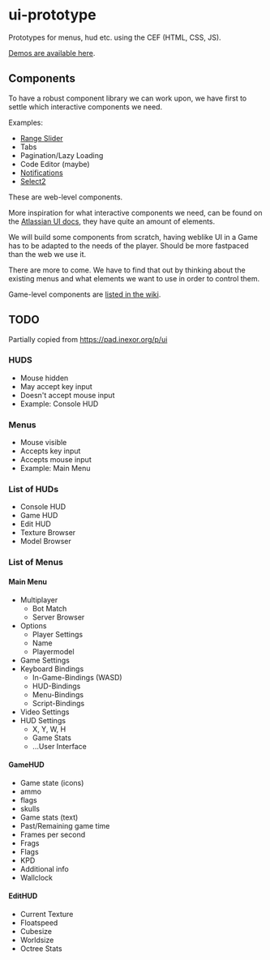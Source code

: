 ui-prototype
============

Prototypes for menus, hud etc. using the CEF (HTML, CSS, JS).

[Demos are available here](https://inexor-game.github.io/ui-prototype/).

## Components

To have a robust component library we can work upon, we have first to settle which interactive components we need.

Examples:
* [Range Slider](http://refreshless.com/nouislider/)
* Tabs
* Pagination/Lazy Loading
* Code Editor (maybe)
* [Notifications](https://docs.atlassian.com/aui/latest/docs/flag.html)
* [Select2](http://embed.plnkr.co/NXhazc3ZTe9rRCFB0iod/preview)

These are web-level components.

More inspiration for what interactive components we need, can be found on the [Atlassian UI docs](https://docs.atlassian.com/aui/latest/docs/auiselect2.html), they have quite an amount of elements.

We will build some components from scratch, having weblike UI in a Game has to be adapted to the needs of the player. Should be more fastpaced than the web we use it.

There are more to come. We have to find that out by thinking about the existing menus and what elements we want to use in order to control them.

Game-level components are [listed in the wiki](https://github.com/inexor-game/code/wiki/UI-Components).

## TODO

Partially copied from https://pad.inexor.org/p/ui

### HUDS
* Mouse hidden
* May accept key input
* Doesn't accept mouse input
* Example: Console HUD

### Menus
* Mouse visible
* Accepts key input
* Accepts mouse input
* Example: Main Menu

### List of HUDs

* Console HUD
* Game HUD
* Edit HUD
* Texture Browser
* Model Browser

### List of Menus

#### Main Menu
 * Multiplayer
   * Bot Match
   * Server Browser
 * Options
   * Player Settings
   * Name
   * Playermodel
 * Game Settings
  * Keyboard Bindings
    * In-Game-Bindings (WASD)
    * HUD-Bindings
    * Menu-Bindings
    * Script-Bindings
  * Video Settings
  * HUD Settings
    * X, Y, W, H
    * Game Stats
    * ...User Interface

#### GameHUD

* Game state (icons)
* ammo
* flags
* skulls
* Game stats (text)
* Past/Remaining game time
* Frames per second
* Frags
* Flags
* KPD
* Additional info
* Wallclock


#### EditHUD

* Current Texture
* Floatspeed
* Cubesize
* Worldsize
* Octree Stats

